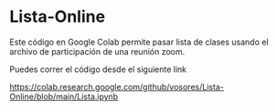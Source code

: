 # Lista-Online
Este código en Google Colab permite pasar lista de clases usando el archivo de participación de una reunión zoom.

Puedes correr el código desde el siguiente link

https://colab.research.google.com/github/vosores/Lista-Online/blob/main/Lista.ipynb
